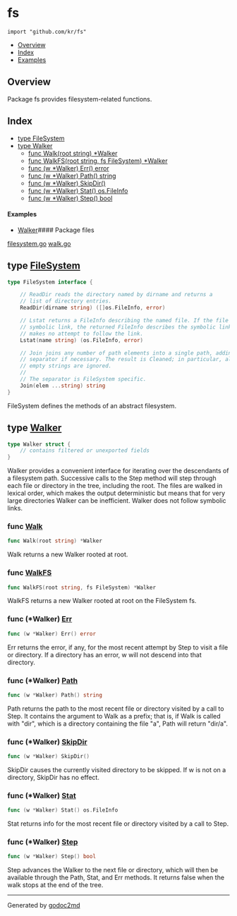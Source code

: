 # fs

`import "github.com/kr/fs"`

* [Overview](#pkg-overview)
* [Index](#pkg-index)
* [Examples](#pkg-examples)

## <a name="pkg-overview">Overview</a>

Package fs provides filesystem-related functions.

## <a name="pkg-index">Index</a>


* [type FileSystem](#FileSystem)
* [type Walker](#Walker)
  * [func Walk(root string) *Walker](#Walk)
  * [func WalkFS(root string, fs FileSystem) *Walker](#WalkFS)
  * [func (w *Walker) Err() error](#Walker.Err)
  * [func (w *Walker) Path() string](#Walker.Path)
  * [func (w *Walker) SkipDir()](#Walker.SkipDir)
  * [func (w *Walker) Stat() os.FileInfo](#Walker.Stat)
  * [func (w *Walker) Step() bool](#Walker.Step)

#### <a name="pkg-examples">Examples</a>
* [Walker](#example_Walker)#### <a name="pkg-files">Package files</a>

[filesystem.go](/github.com/kr/fs/filesystem.go) [walk.go](/github.com/kr/fs/walk.go) 

## <a name="FileSystem">type</a> [FileSystem](/filesystem.go#L10)

```go
type FileSystem interface {

    // ReadDir reads the directory named by dirname and returns a
    // list of directory entries.
    ReadDir(dirname string) ([]os.FileInfo, error)

    // Lstat returns a FileInfo describing the named file. If the file is a
    // symbolic link, the returned FileInfo describes the symbolic link. Lstat
    // makes no attempt to follow the link.
    Lstat(name string) (os.FileInfo, error)

    // Join joins any number of path elements into a single path, adding a
    // separator if necessary. The result is Cleaned; in particular, all
    // empty strings are ignored.
    //
    // The separator is FileSystem specific.
    Join(elem ...string) string
}
```

FileSystem defines the methods of an abstract filesystem.

## <a name="Walker">type</a> [Walker](/walk.go#L15)

```go
type Walker struct {
    // contains filtered or unexported fields
}
```

Walker provides a convenient interface for iterating over the
descendants of a filesystem path.
Successive calls to the Step method will step through each
file or directory in the tree, including the root. The files
are walked in lexical order, which makes the output deterministic
but means that for very large directories Walker can be inefficient.
Walker does not follow symbolic links.

### <a name="Walk">func</a> [Walk](/walk.go#L29)

```go
func Walk(root string) *Walker
```

Walk returns a new Walker rooted at root.

### <a name="WalkFS">func</a> [WalkFS](/walk.go#L34)

```go
func WalkFS(root string, fs FileSystem) *Walker
```

WalkFS returns a new Walker rooted at root on the FileSystem fs.

### <a name="Walker.Err">func</a> (\*Walker) [Err](/walk.go#L87)

```go
func (w *Walker) Err() error
```

Err returns the error, if any, for the most recent attempt
by Step to visit a file or directory. If a directory has
an error, w will not descend into that directory.

### <a name="Walker.Path">func</a> (\*Walker) [Path](/walk.go#L74)

```go
func (w *Walker) Path() string
```

Path returns the path to the most recent file or directory
visited by a call to Step. It contains the argument to Walk
as a prefix; that is, if Walk is called with "dir", which is
a directory containing the file "a", Path will return "dir/a".

### <a name="Walker.SkipDir">func</a> (\*Walker) [SkipDir](/walk.go#L93)

```go
func (w *Walker) SkipDir()
```

SkipDir causes the currently visited directory to be skipped.
If w is not on a directory, SkipDir has no effect.

### <a name="Walker.Stat">func</a> (\*Walker) [Stat](/walk.go#L80)

```go
func (w *Walker) Stat() os.FileInfo
```

Stat returns info for the most recent file or directory
visited by a call to Step.

### <a name="Walker.Step">func</a> (\*Walker) [Step](/walk.go#L46)

```go
func (w *Walker) Step() bool
```

Step advances the Walker to the next file or directory,
which will then be available through the Path, Stat,
and Err methods.
It returns false when the walk stops at the end of the tree.

- - -
Generated by [godoc2md](http://github.com/thatgerber/godoc2md)
